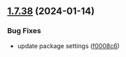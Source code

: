 ## [1.7.38](https://github.com/ExpediaGroup/spec-transformer/compare/v1.7.37...v1.7.38) (2024-01-14)


### Bug Fixes

* update package settings ([f0008c6](https://github.com/ExpediaGroup/spec-transformer/commit/f0008c6cc7a6eaeecd9ee2882161311839f97bb6))
